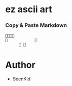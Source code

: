 # ez ascii art

### Copy & Paste Markdown

```
🧷📎🧷📎
📎            🧷
      📎 🧷
```

# Author

- SeenKid
